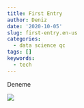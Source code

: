 ```yaml
---
title: First Entry
author: Deniz
date: '2020-10-05'
slug: first-entry.en-us
categories:
  - data science qc
tags: []
keywords:
  - tech
---
```


<!--more-->

Deneme

![](/post/2020-10-05-first-entry.en-us_files/ballot.png)
